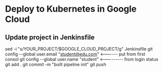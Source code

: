 # Deploy to Kubernetes in Google Cloud


## Update project in Jenkinsfile

sed -i "s/YOUR_PROJECT/$GOOGLE_CLOUD_PROJECT/g" Jenkinsfile
git config --global user.email "student@edu.com"     <------ put from first consol 
git config --global user.name "student"               <--------- from login status
git add .
git commit -m "built pipeline init"
git push
